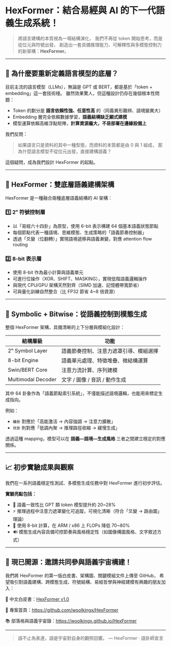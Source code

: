 # HexFormer：結合易經與 AI 的下一代語義生成系統！

> 將語言建構的本質視為一場結構演化，
> 我們不再從 token 開始思考，而是從位元與符號出發，
> 創造出一套具備推理能力、可解釋性與多模態控制力的新架構：**HexFormer**。

---

## 🧭 為什麼要重新定義語言模型的底層？

目前主流的語言模型（LLMs），無論是 GPT 或 BERT，都是基於「token + embedding」這一套技術棧。
雖然效果驚人，但這種設計仍存在幾個根本性問題：

- Token 的劃分是 **語言依賴性強、任意性高** 的（同義異形難辨、語境變異大）
- Embedding 層完全依賴數據學習，**語義結構缺乏顯式建模**
- 模型運算依賴高維浮點矩陣，**計算資源龐大，不易部署在邊緣設備上**

我們反問：

> 如果語言只是資料的其中一種型態，而資料的本質都是由 0 與 1 組成，
> 那為什麼語言模型不從位元出發，直接建構語義？

這個疑問，成為我們設計 HexFormer 的起點。

---

## 🧠 HexFormer：雙底層語義建構架構

HexFormer 是一種融合兩種底層語義結構的 AI 架構：

### 1️⃣ **2ⁿ 符號控制層**

- 以「易經六十四卦」為原型，使用 6-bit 表示構建 64 個基本語義狀態節點
- 每個節點代表一種語境、思維模態、生成策略的「語義節奏控制器」
- 透過「爻變（位翻轉）」實現語境遞移與語義漸變，對應 attention flow routing

### 2️⃣ **8-bit 表示層**

- 使用 8-bit 作為最小計算與語義單元
- 可進行位操作（XOR、SHIFT、MASKING），實現低階語義邏輯操作
- 與現代 CPU/GPU 架構天然對齊（SIMD 加速、記憶體帶寬節省）
- 可與量化訓練自然整合（比 FP32 節省 4~8 倍資源）

---

## 🔁 Symbolic + Bitwise：從語義控制到模態生成

整個 HexFormer 架構，具備清晰的上下分層與模組化設計：

| 結構層級           | 功能                                  |
|--------------------|---------------------------------------|
| 2ⁿ Symbol Layer    | 語義節奏控制、注意力遮罩引導、模組選擇 |
| 8-bit Engine       | 語義單元處理、特徵堆疊、微結構運算     |
| Swin/BERT Core     | 注意力流計算、序列建模                |
| Multimodal Decoder | 文字 / 圖像 / 音訊 / 動作生成          |

其中 64 卦象作為「語義節點索引系統」，不僅能描述語境邏輯，也能用來標定生成指向。

例如：
- `離卦` 對應於「高能激活 → 內容強調 → 注意力擴散」
- `坎卦` 則對應「低調內聚 → 推理路徑收縮 → 緩慢生成」

透過這種 mapping，模型可以在 **語義—語境—生成風格** 三者之間建立穩定的對應關係。

---

## 📈 初步實驗成果與觀察

我們在一系列語義穩定性測試、多模態生成任務中對 HexFormer 進行初步評估。

**實驗亮點包括：**
- 🧠 語義一致性比 GPT 類 token 模型提升約 20~28%
- ⚡ 推理過程中注意力遮罩變化可追蹤，可視化清晰（符合「爻變 → 路由圖」理論）
- 🧮 使用 8-bit 計算，在 ARM / x86 上 FLOPs 降低 70~80%
- 🔊 模態生成內容具備可控節奏與風格穩定性（如圖像構圖風格、文字敘述方式）

---

## 📘 現已開源：邀請共同參與語義宇宙構建！

我們將 HexFormer 的第一版白皮書、架構圖、關鍵模組文件上傳至 GitHub，
希望吸引對語義建構、跨模態生成、符號結構、易經哲學與神經建模有興趣的朋友加入：

📘 中文白皮書：[HexFormer v1.0](https://github.com/woolkingx/HexFormer/blob/main/whitepaper/HexFormer_CN_v1.0.md)

🚀 專案首頁：https://github.com/woolkingx/HexFormer

📚 部落格與語義宇宙錄：https://woolkingx.github.io/HexFormer

---

> 語不止為表達，語是宇宙對自身的觀照回響。
> — HexFormer · 語卦師宣言

